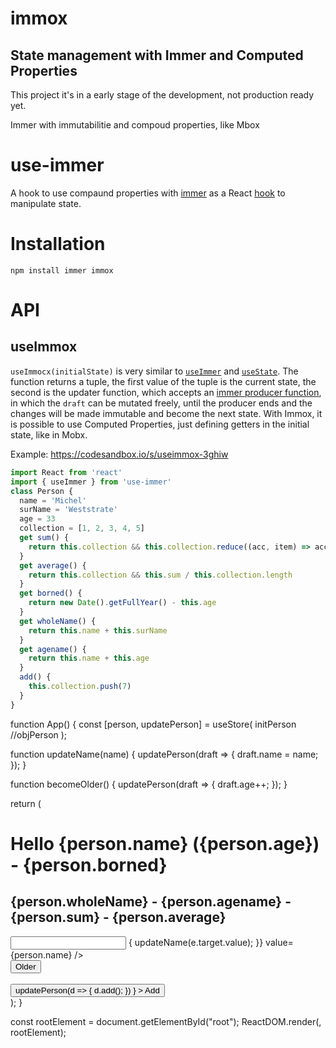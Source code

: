 # immox

## State management with Immer and Computed Properties

This project it's in a early stage of the development, not production ready yet.

Immer with immutabilitie and compoud properties, like Mbox

# use-immer

A hook to use compaund properties with [immer](https://github.com/mweststrate/immer) as a React [hook](https://reactjs.org/docs/hooks-intro.html) to manipulate state.

# Installation

`npm install immer immox`

# API

## useImmox

`useImmocx(initialState)` is very similar to [`useImmer`](https://github.com/immerjs/use-immer) and [`useState`](https://reactjs.org/docs/hooks-state.html).
The function returns a tuple, the first value of the tuple is the current state, the second is the updater function,
which accepts an [immer producer function](https://github.com/mweststrate/immer#api), in which the `draft` can be mutated freely, until the producer ends and the changes will be made immutable and become the next state.
With Immox, it is possible to use Computed Properties, just defining getters in the initial state, like in Mobx.

Example: https://codesandbox.io/s/useimmox-3ghiw

```javascript
import React from 'react'
import { useImmer } from 'use-immer'
class Person {
  name = 'Michel'
  surName = 'Weststrate'
  age = 33
  collection = [1, 2, 3, 4, 5]
  get sum() {
    return this.collection && this.collection.reduce((acc, item) => acc + item)
  }
  get average() {
    return this.collection && this.sum / this.collection.length
  }
  get borned() {
    return new Date().getFullYear() - this.age
  }
  get wholeName() {
    return this.name + this.surName
  }
  get agename() {
    return this.name + this.age
  }
  add() {
    this.collection.push(7)
  }
}
```

function App() {
const [person, updatePerson] = useStore(
initPerson
//objPerson
);

function updateName(name) {
updatePerson(draft => {
draft.name = name;
});
}

function becomeOlder() {
updatePerson(draft => {
draft.age++;
});
}

return (
<div className="App">
<h1>
Hello {person.name} ({person.age}) - {person.borned}
</h1>
<h2>
{person.wholeName} - {person.agename} - {person.sum} - {person.average}
</h2>
<input
onChange={e => {
updateName(e.target.value);
}}
value={person.name}
/>
<br />
<button onClick={becomeOlder}>Older</button>
<br />
<br />
<button
onClick={() =>
updatePerson(d => {
d.add();
})
} >
Add
</button>
</div>
);
}

const rootElement = document.getElementById("root");
ReactDOM.render(<App />, rootElement);
